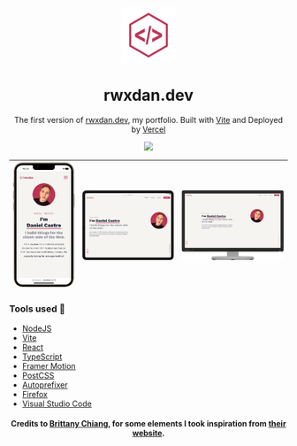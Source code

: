 <div align="center">
  <img alt="Logo" src="https://github.com/rwxdan/portfolio/blob/main/public/favicon.png" width="100" />
</div>
<h1 align="center">
  rwxdan.dev
</h1>
<p align="center">
  The first version of <a href="https://rwxdan.dev/">rwxdan.dev</a>, my portfolio. Built with <a href="https://vitejs.dev/">Vite</a> and Deployed by <a href="https://vercel.com/">Vercel</a>
</p>
<div align="center">
    <img src="https://skillicons.dev/icons?i=vite,nodejs,react,typescript,css,vscode" />
</div>

| ![](./public/screenshots/phone_view.png) | ![](./public/screenshots/tablet_view.png) | ![](./public/screenshots/desktop_view.png) |
| ---------------------------------------- | ----------------------------------------- | ------------------------------------------ |

### Tools used 🧰

- [NodeJS](https://nodejs.org/)
- [Vite](https://vitejs.dev/)
- [React](https://reactjs.org/)
- [TypeScript](https://typescriptlang.org/)
- [Framer Motion](https://www.framer.com/motion/)
- [PostCSS](https://postcss.org/)
- [Autoprefixer](https://autoprefixer.github.io/)
- [Firefox](https://www.mozilla.org/en-US/firefox/)
- [Visual Studio Code](https://code.visualstudio.com/)

<div align="center">
 <h4>
  Credits to <a href="https://github.com/bchiang7">Brittany Chiang</a>, for some elements I took inspiration from <a href="https://brittanychiang.com/">their website</a>.
 </h4>
</div>
